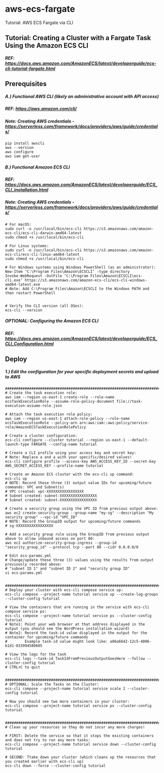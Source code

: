 # aws-ecs-fargate
Tutorial: AWS ECS Fargate via CLI

## Tutorial: Creating a Cluster with a Fargate Task Using the Amazon ECS CLI
##### REF: https://docs.aws.amazon.com/AmazonECS/latest/developerguide/ecs-cli-tutorial-fargate.html

## Prerequisites

##### A.) Functional AWS CLI (likely an administrative account with API access)
##### REF: https://aws.amazon.com/cli/
##### Note: Creating AWS credentials - https://serverless.com/framework/docs/providers/aws/guide/credentials/
```
pip install awscli
aws --version
aws configure
aws iam get-user
```

##### B.) Functional Amazon ECS CLI
##### REF: https://docs.aws.amazon.com/AmazonECS/latest/developerguide/ECS_CLI_installation.html
##### Note: Creating AWS credentials - https://serverless.com/framework/docs/providers/aws/guide/credentials/
```
# For macOS:
sudo curl -o /usr/local/bin/ecs-cli https://s3.amazonaws.com/amazon-ecs-cli/ecs-cli-darwin-amd64-latest
sudo chmod +x /usr/local/bin/ecs-cli

# For Linux systems:
sudo curl -o /usr/local/bin/ecs-cli https://s3.amazonaws.com/amazon-ecs-cli/ecs-cli-linux-amd64-latest
sudo chmod +x /usr/local/bin/ecs-cli

# For Windows systems using Windows PowerShell (as an administrator):
New-Item ‘C:\Program Files\Amazon\ECSCLI’ -type directory
Invoke-WebRequest -OutFile ‘C:\Program Files\Amazon\ECSCLI\ecs-cli.exe’ https://s3.amazonaws.com/amazon-ecs-cli/ecs-cli-windows-amd64-latest.exe
# Note: Add C:\Program Files\Amazon\ECSCLI to the Windows PATH and then restart PowerShell


# Verify the CLI version (all OSes):
ecs-cli --version
```
##### OPTIONAL: Configuring the Amazon ECS CLI
##### REF: https://docs.aws.amazon.com/AmazonECS/latest/developerguide/ECS_CLI_Configuration.html


## Deploy

##### 1.) Edit the configuration for your specific deployment secrets and upload to AWS
```
################################################################################
# Create the task execution role:
aws iam --region us-east-1 create-role --role-name ecsTaskExecutionRole --assume-role-policy-document file://task-execution-assume-role.json

# Attach the task execution role policy:
aws iam --region us-east-1 attach-role-policy --role-name ecsTaskExecutionRole --policy-arn arn:aws:iam::aws:policy/service-role/AmazonECSTaskExecutionRolePolicy

# Create a cluster configuration:
ecs-cli configure --cluster tutorial --region us-east-1 --default-launch-type FARGATE --config-name tutorial

# Create a CLI profile using your access key and secret key:
# Note: Replace a and a with your specific/desired values!
ecs-cli configure profile --access-key AWS_ACCESS_KEY_ID --secret-key AWS_SECRET_ACCESS_KEY --profile-name tutorial

# Create an Amazon ECS cluster with the ecs-cli up command:
ecs-cli up
# NOTE: Record these three (3) output value IDs for upcoming/future commands: VPC and Subnet(s)
# VPC created: vpc-XXXXXXXXXXXXXXXXX
# Subnet created: subnet-XXXXXXXXXXXXXXXXX
# Subnet created: subnet-XXXXXXXXXXXXXXXXX

# Create a security group using the VPC ID from previous output above:
aws ec2 create-security-group --group-name "my-sg" --description "My security group" --vpc-id "VPC_ID"
# NOTE: Record the GroupID output for upcoming/future commands
# sg-XXXXXXXXXXXXXXXXX

# Add a security group rule using the GroupID from previous output above to allow inbound access on port 80:
aws ec2 authorize-security-group-ingress --group-id "security_group_id" --protocol tcp --port 80 --cidr 0.0.0.0/0

# Edit ecs-params.yml
# Change/update these three (3) values using the results from output previously recorded above:
# "subnet ID 1" and "subnet ID 2" and "security group ID"
vi ecs-params.yml


################################################################################
# Deploy your cluster with ecs-cli compose service up:
ecs-cli compose --project-name tutorial service up --create-log-groups --cluster-config tutorial

# View the containers that are running in the service with ecs-cli compose service ps:
ecs-cli compose --project-name tutorial service ps --cluster-config tutorial
# Note1: Point your web browser at that address displayed in the output (you should see the WordPress installation wizard)
# Note2: Record the task-id value displayed in the output for the container for upcoming/future commands
#        Example task-id value might look like: a06a6642-12c5-4006-b1d1-033994580605

# View the logs for the task
ecs-cli logs --task-id TaskIdFromPreviousOutputGoesHere --follow --cluster-config tutorial
# CTRL+C to quit


################################################################################
# OPTIONAL: Scale the Tasks on the Cluster:
ecs-cli compose --project-name tutorial service scale 2 --cluster-config tutorial

# Now you should see two more containers in your cluster:
ecs-cli compose --project-name tutorial service ps --cluster-config tutorial


################################################################################
# Clean up your resources so they do not incur any more charges!

# FIRST: Delete the service so that it stops the existing containers and does not try to run any more tasks:
ecs-cli compose --project-name tutorial service down --cluster-config tutorial

# SECOND: Ttake down your cluster (which cleans up the resources that you created earlier with ecs-cli up)
ecs-cli down --force --cluster-config tutorial

```